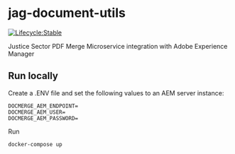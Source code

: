 # jag-document-utils

[![Lifecycle:Stable](https://img.shields.io/badge/Lifecycle-Stable-97ca00)](https://img.shields.io/badge/Lifecycle-Stable-97ca00)

Justice Sector PDF Merge Microservice integration with Adobe Experience Manager

## Run locally

Create a .ENV file and set the following values to an AEM server instance:

```env
DOCMERGE_AEM_ENDPOINT=
DOCMERGE_AEM_USER=
DOCMERGE_AEM_PASSWORD=
```

Run

```bash
docker-compose up
```
